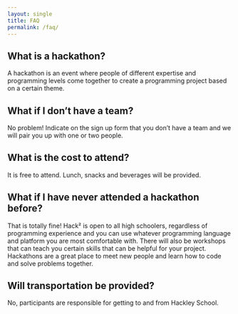 ```yaml
---
layout: single
title: FAQ
permalink: /faq/
---
```


## What is a hackathon? 

A hackathon is an event where people of different expertise and programming levels come together to create a programming project based on a certain theme.

## What if I don’t have a team?

No problem! Indicate on the sign up form that you don’t have a team and we will pair you up with one or two people.

## What is the cost to attend?

It is free to attend. Lunch, snacks and beverages will be provided. 

## What if I have never attended a hackathon before?

That is totally fine! Hack² is open to all high schoolers, regardless of programming experience and you can use whatever programming language and platform you are most comfortable with. There will also be workshops that can teach you certain skills that can be helpful for your project. Hackathons are a great place to meet new people and learn how to code and solve problems together. 

## Will transportation be provided?

No, participants are responsible for getting to and from Hackley School.
